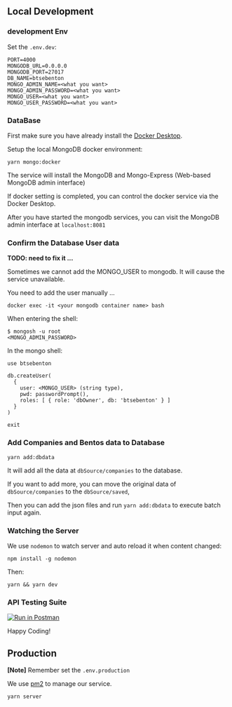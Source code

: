 ## Local Development

### development Env
Set the `.env.dev`:

```
PORT=4000
MONGODB_URL=0.0.0.0
MONGODB_PORT=27017
DB_NAME=btsebenton
MONGO_ADMIN_NAME=<what you want>
MONGO_ADMIN_PASSWORD=<what you want>
MONGO_USER=<what you want>
MONGO_USER_PASSWORD=<what you want>
```

### DataBase

First make sure you have already install the [Docker Desktop](https://www.docker.com/products/docker-desktop).

Setup the local MongoDB docker environment:

```
yarn mongo:docker
```

The service will install the MongoDB and Mongo-Express (Web-based MongoDB admin interface)

If docker setting is completed, you can control the docker service via the Docker Desktop.

After you have started the mongodb services, you can visit the MongoDB admin interface at `localhost:8081`

### Confirm the Database User data

**TODO: need to fix it ...**

Sometimes we cannot add the MONGO_USER to mongodb. It will cause the service unavailable.

You need to add the user manually ... 

``` shell
docker exec -it <your mongodb container name> bash
```

When entering the shell: 

```` shell
$ mongosh -u root
<MONGO_ADMIN_PASSWORD>
````

In the mongo shell: 

```shell
use btsebenton

db.createUser(
  {
    user: <MONGO_USER> (string type),
    pwd: passwordPrompt(), 
    roles: [ { role: 'dbOwner', db: 'btsebenton' } ]
  }
)
  
exit
```

### Add Companies and Bentos data to Database

```
yarn add:dbdata
```

It will add all the data at `dbSource/companies` to the database.

If you want to add more, you can move the original data of `dbSource/companies` to the `dbSource/saved`,

Then you can add the json files and run `yarn add:dbdata` to execute batch input again.

### Watching the Server

We use `nodemon` to watch server and auto reload it when content changed: 

``` command
npm install -g nodemon
```
Then:

``` 
yarn && yarn dev
```

### API Testing Suite

[![Run in Postman](https://run.pstmn.io/button.svg)](https://app.getpostman.com/run-collection/7162146-e2c4c2de-e73c-471e-977f-9c37e0468e30?action=collection%2Ffork&collection-url=entityId%3D7162146-e2c4c2de-e73c-471e-977f-9c37e0468e30%26entityType%3Dcollection%26workspaceId%3D5c21f164-875b-4551-8f94-0ccaca2df935)

Happy Coding!

## Production

**[Note]** Remember set the `.env.production`

We use [pm2](https://pm2.keymetrics.io/) to manage our service.

```shell
yarn server
```
